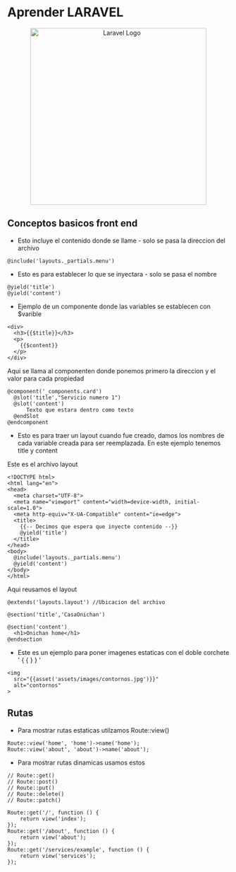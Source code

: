# Aprender LARAVEL

<p align="center"><a href="https://laravel.com" target="_blank"><img src="https://raw.githubusercontent.com/laravel/art/master/logo-lockup/5%20SVG/2%20CMYK/1%20Full%20Color/laravel-logolockup-cmyk-red.svg" width="400" alt="Laravel Logo"></a></p>



## Conceptos basicos front end
-  Esto incluye el contenido donde se llame - solo se pasa la direccion del archivo
```
@include('layouts._partials.menu')
```

- Esto es para establecer lo que se inyectara - solo se pasa el nombre
```
@yield('title')
@yield('content')
```

- Ejemplo de un componente donde las variables se establecen con $varible
```
<div>
  <h3>{{$title}}</h3>
  <p>
    {{$content}}
  </p>
</div>
```
Aqui se llama al componenten donde ponemos primero la direccion y el valor para cada propiedad
```
@component('_components.card')
  @slot('title',"Servicio numero 1")
  @slot('content')
      Texto que estara dentro como texto
  @endSlot
@endcomponent
```

- Esto es para traer un layout cuando fue creado, damos los nombres de cada variable creada para ser reemplazada. En este ejemplo tenemos title y content

Este es el archivo layout
```
<!DOCTYPE html>
<html lang="en">
<head>
  <meta charset="UTF-8">
  <meta name="viewport" content="width=device-width, initial-scale=1.0">
  <meta http-equiv="X-UA-Compatible" content="ie=edge">
  <title>
    {{-- Decimos que espera que inyecte contenido --}}
    @yield('title')
  </title>
</head>
<body>
  @include('layouts._partials.menu')
  @yield('content')
</body>
</html>
```
Aqui reusamos el layout
```
@extends('layouts.layout') //Ubicacion del archivo

@section('title','CasaOnichan')

@section('content')
  <h1>Onichan home</h1>
@endsection 

```

- Este es un ejemplo para poner imagenes estaticas con el doble corchete ' { { } } '
```
<img
  src="{{asset('assets/images/contornos.jpg')}}"
  alt="contornos"
>
```
## Rutas
- Para mostrar rutas estaticas utilzamos Route::view()
```
Route::view('home', 'home')->name('home');
Route::view('about', 'about')->name('about');

```

- Para mostrar rutas dinamicas usamos estos
```
// Route::get()
// Route::post()
// Route::put()
// Route::delete()
// Route::patch()

Route::get('/', function () {
    return view('index');
});
Route::get('/about', function () {
    return view('about');
});
Route::get('/services/example', function () {
    return view('services');
});

```
